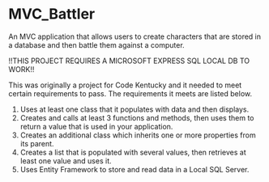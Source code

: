 # MVC_Battler

An MVC application that allows users to create characters that are stored in a database and then battle them against a
computer.

!!THIS PROJECT REQUIRES A MICROSOFT EXPRESS SQL LOCAL DB TO WORK!!

This was originally a project for Code Kentucky and it needed to meet certain requirements to pass. The requirements it
meets are listed below.

1) Uses at least one class that it populates with data and then displays.
2) Creates and calls at least 3 functions and methods, then uses them to return a value that is used in your
   application.
3) Creates an additional class which inherits one or more properties from its parent.
4) Creates a list that is populated with several values, then retrieves at least one value and uses it.
5) Uses Entity Framework to store and read data in a Local SQL Server.
